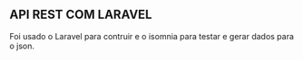 
## API REST COM LARAVEL

 Foi usado o Laravel para contruir e o isomnia para testar e gerar dados para o json.